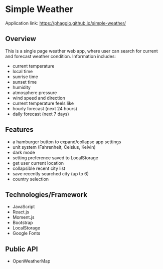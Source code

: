 # Simple Weather

Application link: https://phaggio.github.io/simple-weather/

## Overview
This is a single page weather web app, where user can search for current and forecast weather condition.
Information includes:
* current temperature
* local time
* sunrise time
* sunset time
* humidity
* atmosphere pressure
* wind speed and direction
* current temperature feels like
* hourly forecast (next 24 hours)
* daily forecast (next 7 days)

## Features
* a hamburger button to expand/collapse app settings
* unit system (Fahrenheit, Celsius, Kelvin)
* dark mode
* setting preference saved to LocalStorage
* get user current location
* collapsible recent city list
* save recently searched city (up to 6)
* country selection

## Technologies/Framework
* JavaScript
* React.js
* Moment.js
* Bootstrap
* LocalStorage
* Google Fonts

## Public API
* OpenWeatherMap

